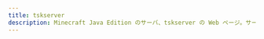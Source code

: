 ```yaml
---
title: tskserver
description: Minecraft Java Edition のサーバ、tskserver の Web ページ。サーバに関するお知らせを流したり、サーバに導入しているプラグインを紹介したりします。
---
```


